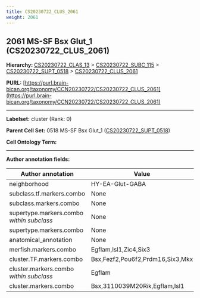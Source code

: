 ```yaml
---
title: CS20230722_CLUS_2061
weight: 2061
---
```

## 2061 MS-SF Bsx Glut_1 (CS20230722_CLUS_2061)
<b>Hierarchy: </b>
[CS20230722_CLAS_13](../CS20230722_CLAS_13) >
[CS20230722_SUBC_115](../CS20230722_SUBC_115) >
[CS20230722_SUPT_0518](../CS20230722_SUPT_0518) >
[CS20230722_CLUS_2061](../CS20230722_CLUS_2061)

**PURL:** [https://purl.brain-bican.org/taxonomy/CCN20230722/CS20230722_CLUS_2061](https://purl.brain-bican.org/taxonomy/CCN20230722/CS20230722_CLUS_2061)

---


**Labelset:** cluster (Rank: 0)

**Parent Cell Set:** 0518 MS-SF Bsx Glut_1 ([CS20230722_SUPT_0518](../CS20230722_SUPT_0518))



**Cell Ontology Term:** 

[MARKER GENES.]: #


---

[TRANSFERRED ANNOTATIONS.]: #


[AUTHOR ANNOTATION FIELDS.]: #


**Author annotation fields:**

| Author annotation | Value |
|-------------------|-------|
|neighborhood|HY-EA-Glut-GABA|
|subclass.tf.markers.combo|None|
|subclass.markers.combo|None|
|supertype.markers.combo _within subclass_|None|
|supertype.markers.combo|None|
|anatomical_annotation|None|
|merfish.markers.combo|Egflam,Isl1,Zic4,Six3|
|cluster.TF.markers.combo|Bsx,Fezf2,Pou6f2,Prdm16,Six3,Mkx|
|cluster.markers.combo _within subclass_|Egflam|
|cluster.markers.combo|Bsx,3110039M20Rik,Egflam,Isl1|
